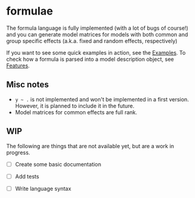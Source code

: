 # formulae

The formula language is fully implemented (with a lot of bugs of course!) and you can generate
model matrices for models with both common and group specific effects
(a.k.a. fixed and random effects, respectively)

If you want to see some quick examples in action, see the [Examples](https://github.com/bambinos/formulae/blob/master/examples/Examples.ipynb).
To check how a formula is parsed into a model description object, see [Features](https://github.com/bambinos/formulae/blob/master/examples/Features.ipynb).

## Misc notes

* `y ~ .` is not implemented and won't be implemented in a first version. However, it is planned
to include it in the future.
* Model matrices for common effects are full rank.

## WIP

The following are things that are not available yet, but are a work in progress.

- [ ] Create some basic documentation
- [ ] Add tests
- [ ] Write language syntax

